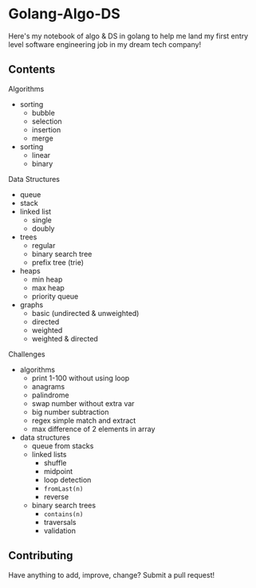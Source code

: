 # Golang-Algo-DS

Here's my notebook of algo & DS in golang to help me land my first entry level software engineering job in my dream tech company!

## Contents

Algorithms
- sorting
  - bubble
  - selection
  - insertion
  - merge
- sorting
  - linear
  - binary

Data Structures
- queue
- stack
- linked list
  - single
  - doubly
- trees
  - regular
  - binary search tree
  - prefix tree (trie)
- heaps
  - min heap
  - max heap
  - priority queue
- graphs
  - basic (undirected & unweighted)
  - directed
  - weighted
  - weighted & directed

Challenges
- algorithms
  - print 1-100 without using loop
  - anagrams
  - palindrome
  - swap number without extra var
  - big number subtraction
  - regex simple match and extract
  - max difference of 2 elements in array
- data structures
  - queue from stacks
  - linked lists
    - shuffle
    - midpoint
    - loop detection
    - `fromLast(n)`
    - reverse
  - binary search trees
    - `contains(n)`
    - traversals
    - validation

## Contributing

Have anything to add, improve, change? Submit a pull request!